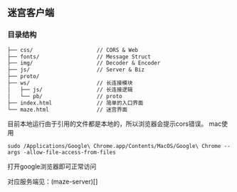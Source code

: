 ## 迷宫客户端

### 目录结构

```txt
├── css/                    // CORS & Web
├── fonts/                  // Message Struct
├── img/                    // Decoder & Encoder
├── js/                     // Server & Biz
├── proto/   
├── ws/                     // 长连接模块
│   ├── js/                 // 长连接逻辑        
│   └── pb/                 // proto
├── index.html              // 简单的入口界面
└── maze.html               // 迷宫界面
```

目前本地运行由于引用的文件都是本地的，所以浏览器会提示cors错误。
mac使用
````
sudo /Applications/Google\ Chrome.app/Contents/MacOS/Google\ Chrome --args -allow-file-access-from-files

````
打开google浏览器即可正常访问

对应服务端见：(maze-server)[]
